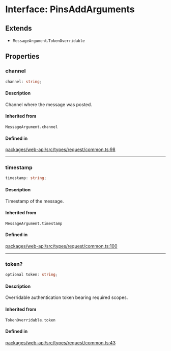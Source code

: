 # Interface: PinsAddArguments

## Extends

- `MessageArgument`.`TokenOverridable`

## Properties

### channel

```ts
channel: string;
```

#### Description

Channel where the message was posted.

#### Inherited from

`MessageArgument.channel`

#### Defined in

[packages/web-api/src/types/request/common.ts:98](https://github.com/slackapi/node-slack-sdk/blob/7b348598b763c2b7545d1042b5f0429775cfa62c/packages/web-api/src/types/request/common.ts#L98)

***

### timestamp

```ts
timestamp: string;
```

#### Description

Timestamp of the message.

#### Inherited from

`MessageArgument.timestamp`

#### Defined in

[packages/web-api/src/types/request/common.ts:100](https://github.com/slackapi/node-slack-sdk/blob/7b348598b763c2b7545d1042b5f0429775cfa62c/packages/web-api/src/types/request/common.ts#L100)

***

### token?

```ts
optional token: string;
```

#### Description

Overridable authentication token bearing required scopes.

#### Inherited from

`TokenOverridable.token`

#### Defined in

[packages/web-api/src/types/request/common.ts:43](https://github.com/slackapi/node-slack-sdk/blob/7b348598b763c2b7545d1042b5f0429775cfa62c/packages/web-api/src/types/request/common.ts#L43)
